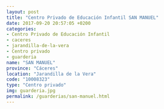 ```yaml
---
layout: post
title: "Centro Privado de Educación Infantil SAN MANUEL"
date: 2017-09-20 20:57:05 +0200
categories:
- Centro Privado de Educación Infantil
- caceres
- jarandilla-de-la-vera
- Centro privado
- guarderia
name: "SAN MANUEL"
province: "Cáceres"
location: "Jarandilla de la Vera"
code: "10008323"
type: "Centro privado"
img: guarderia.jpg
permalink: /guarderias/san-manuel.html
---
```

